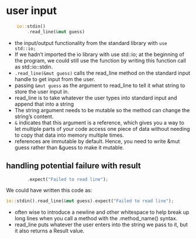 # user input
```rust
    io::stdin()
        .read_line(&mut guess)
```
 - the input/output functionality from the standard library with ```use std::io;```
 - If we hadn’t imported the io library with use std::io; at the beginning of the program, we could still use the function by writing this function call as std::io::stdin. 
 - ```.read_line(&mut guess)``` calls the read_line method on the standard input handle to get input from the user. 
 - passing ```&mut guess``` as the argument to read_line to tell it what string to store the user input in.
 - read_line is to take whatever the user types into standard input and append that into a string 
 - The string argument needs to be mutable so the method can change the string’s content.
 - ```&``` indicates that this argument is a reference, which gives you a way to let multiple parts of your code access one piece of data without needing to copy that data into memory multiple times.
 - references are immutable by default. Hence, you need to write &mut guess rather than &guess to make it mutable. 

## handling potential failure with result
```rust
        .expect("Failed to read line");
```
We could have written this code as:
```rust
io::stdin().read_line(&mut guess).expect("Failed to read line");
```
 - often wise to introduce a newline and other whitespace to help break up long lines when you call a method with the .method_name() syntax. 
 - read_line puts whatever the user enters into the string we pass to it, but it also returns a Result value.
